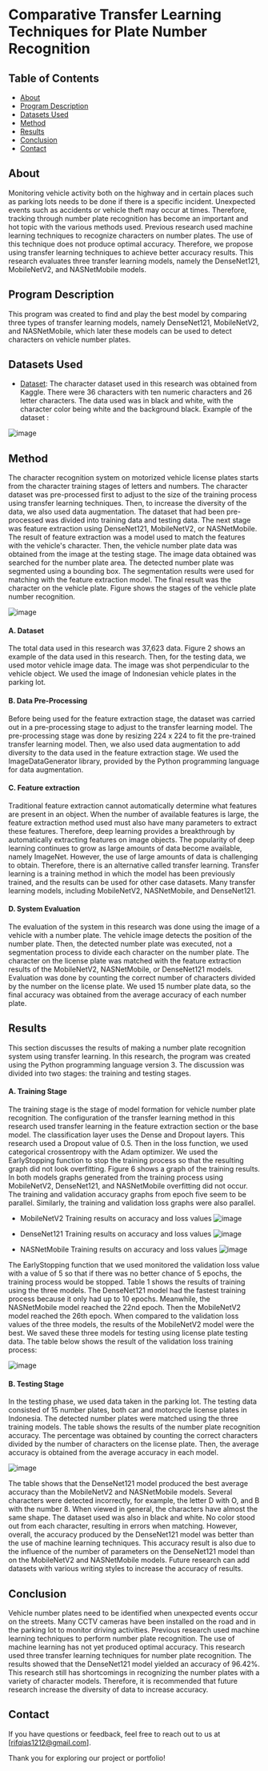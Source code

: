 # Comparative Transfer Learning Techniques for Plate Number Recognition

## Table of Contents
  - [About](#about)
  - [Program Description](#program-description)
  - [Datasets Used](#datasets-used)
  - [Method](#method)
  - [Results](#results)
  - [Conclusion](#conclusion)
  - [Contact](#contact)

## About

Monitoring vehicle activity both on the highway and in certain places such as parking lots needs to be done if there is a specific incident. Unexpected events such as accidents or vehicle theft may occur at times. Therefore, tracking through number plate recognition has become an important and hot topic with the various methods used. Previous research used machine learning techniques to recognize characters on number plates. The use of this technique does not produce optimal accuracy. Therefore, we propose using transfer learning techniques to achieve better accuracy results. This research evaluates three transfer learning models, namely the DenseNet121, MobileNetV2, and NASNetMobile models.

## Program Description

This program was created to find and play the best model by comparing three types of transfer learning models, namely DenseNet121, MobileNetV2, and NASNetMobile, which later these models can be used to detect characters on vehicle number plates.

## Datasets Used

- [Dataset](https://www.kaggle.com/datasets/nainikagaur/dataset-characters): The character dataset used in this research was obtained from Kaggle. There were 36 characters with ten numeric
characters and 26 letter characters. The data used was in black and white, with the character color being white and the background black. Example of the dataset :

![image](https://github.com/Rifqiakmals12/AI-Project-Comparative-Transfer-Learning-Techniques-for-Plate-Number-Recognition/assets/72428679/c518e609-84ae-43bd-a089-4c7829b49fea)


## Method
The character recognition system on motorized vehicle license plates starts from the character training stages of letters and numbers. The character dataset was pre-processed first to adjust to the size of the training process using transfer learning techniques. Then, to increase the diversity of the data, we also used data augmentation. The dataset that had been pre-processed was divided into training data and testing data. The next stage was feature extraction using DenseNet121, MobileNetV2, or NASNetMobile. The result of feature extraction was a model used to match the features with the vehicle's character. Then, the vehicle number plate data was obtained from the image at the testing stage. The image data obtained was searched for the number plate area. The detected number plate was segmented using a bounding box. The segmentation results were used for matching with the feature extraction model. The final result was the character on the vehicle plate. Figure shows the stages of the vehicle plate number recognition.

![image](https://github.com/Rifqiakmals12/AI-Project-Comparative-Transfer-Learning-Techniques-for-Plate-Number-Recognition/assets/72428679/7426b2b5-af69-469a-aca7-49b56d544d83)

#### A. Dataset 
The total data used in this research was 37,623 data. Figure 2 shows an example of the data used in this research. Then, for the testing data, we used motor vehicle image data. The image was shot perpendicular to the vehicle object. We used the image of Indonesian vehicle plates in the parking lot.

#### B. Data Pre-Processing
Before being used for the feature extraction stage, the dataset was carried out in a pre-processing stage to adjust to the transfer learning model. The pre-processing stage was done by resizing 224 x 224 to fit the pre-trained transfer learning model. Then, we also used data augmentation to add diversity to the data used in the feature extraction stage. We used the ImageDataGenerator library, provided by the Python programming language for data augmentation. 

#### C. Feature extraction
Traditional feature extraction cannot automatically determine what features are present in an object. When the number of available features is large, the feature extraction method used must also have many parameters to extract these features. Therefore, deep learning provides a breakthrough by automatically extracting features on image objects. The popularity of deep learning continues to grow as large amounts of data become available, namely ImageNet. However, the use of large amounts of data is challenging to obtain. Therefore, there is an alternative called transfer learning. Transfer learning is a training method in which the model has been previously trained, and the results can be used for other case datasets. Many transfer learning models, including MobileNetV2, NASNetMobile, and DenseNet121.

#### D. System Evaluation
The evaluation of the system in this research was done using the image of a vehicle with a number plate. The vehicle image detects the position of the number plate. Then, the detected number plate was executed, not a segmentation process to divide each character on the number plate. The character on the license plate was matched with the feature extraction results of the MobileNetV2, NASNetMobile, or DenseNet121 models. Evaluation was done by counting the correct number of characters divided by the number on the license plate. We used 15 number plate data, so the final
accuracy was obtained from the average accuracy of each number plate. 

## Results
This section discusses the results of making a number plate recognition system using transfer learning. In this
research, the program was created using the Python programming language version 3. The discussion was divided into two stages: the training and testing stages.

#### A. Training Stage
The training stage is the stage of model formation for vehicle number plate recognition. The configuration of the transfer learning method in this research used transfer learning in the feature extraction section or the base model. The classification layer uses the Dense and Dropout layers. This research used a Dropout value of 0.5. Then in the loss function, we used categorical crossentropy with the Adam optimizer. We used the EarlyStopping function to stop the training process so that the resulting graph did not look overfitting. Figure 6 shows a graph of the training results. In both models graphs generated from the training process using MobileNetV2, DenseNet121, and NASNetMobile overfitting did not occur. The training and validation accuracy graphs from epoch five seem to be parallel. Similarly, the training and validation loss graphs were also parallel. 

- MobileNetV2 Training results on accuracy and loss values
![image](https://github.com/Rifqiakmals12/AI-Project-Comparative-Transfer-Learning-Techniques-for-Plate-Number-Recognition/assets/72428679/80bfa91e-3c3e-4a51-8b63-3699ef8dfe13)


- DenseNet121 Training results on accuracy and loss values
![image](https://github.com/Rifqiakmals12/AI-Project-Comparative-Transfer-Learning-Techniques-for-Plate-Number-Recognition/assets/72428679/aedd0f85-ccbb-46fa-8f05-b23e73b82fb0)


- NASNetMobile Training results on accuracy and loss values
![image](https://github.com/Rifqiakmals12/AI-Project-Comparative-Transfer-Learning-Techniques-for-Plate-Number-Recognition/assets/72428679/848dff75-dd59-4ae6-bac0-57b4a7ded868)


The EarlyStopping function that we used monitored the validation loss value with a value of 5 so that if there was no better chance of 5 epochs, the training process would be stopped. Table 1 shows the results of training using the three
models. The DenseNet121 model had the fastest training process because it only had up to 10 epochs. Meanwhile, the NASNetMobile model reached the 22nd epoch. Then the MobileNetV2 model reached the 26th epoch. When compared to the validation loss values of the three models, the results of the MobileNetV2 model were the best. We saved these three models for testing using license plate testing data. The table below shows the result of the validation loss training process:

![image](https://github.com/Rifqiakmals12/AI-Project-Comparative-Transfer-Learning-Techniques-for-Plate-Number-Recognition/assets/72428679/a08de702-807e-4d4b-a2f8-b789c27b7cab)



#### B. Testing Stage
In the testing phase, we used data taken in the parking lot. The testing data consisted of 15 number plates, both car and motorcycle license plates in Indonesia. The detected number plates were matched using the three training models. The table shows the results of the number plate recognition accuracy. The percentage was obtained by counting the correct characters divided by the number of characters on the license plate. Then, the average accuracy is obtained from the average accuracy in each model.

![image](https://github.com/Rifqiakmals12/AI-Project-Comparative-Transfer-Learning-Techniques-for-Plate-Number-Recognition/assets/72428679/c03d6614-b8ce-4947-ad97-01b329aad18b)


The table shows that the DenseNet121 model produced the best average accuracy than the MobileNetV2 and NASNetMobile models. Several characters were detected incorrectly, for example, the letter D with O, and B with the number 8. When
viewed in general, the characters have almost the same shape. The dataset used was also in black and white. No color stood out from each character, resulting in errors when matching. However, overall, the accuracy produced by the DenseNet121 model was better than the use of machine learning techniques. This accuracy result is also due to the influence of the number of parameters on the DenseNet121 model than on the MobileNetV2 and NASNetMobile models. Future research can add datasets with various writing styles to increase the accuracy of results.

## Conclusion
Vehicle number plates need to be identified when unexpected events occur on the streets. Many CCTV cameras have been installed on the road and in the parking lot to monitor driving activities. Previous research used machine
learning techniques to perform number plate recognition. The use of machine learning has not yet produced optimal accuracy. This research used three transfer learning techniques for number plate recognition. The results showed that the DenseNet121 model yielded an accuracy of 96.42%. This research still has shortcomings in recognizing the number plates with a variety of character models. Therefore, it is recommended that future research increase the diversity
of data to increase accuracy. 

## Contact

If you have questions or feedback, feel free to reach out to us at [rifqias1212@gmail.com].

Thank you for exploring our project or portfolio!
